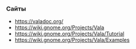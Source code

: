 
### Сайты

- https://valadoc.org/
- https://wiki.gnome.org/Projects/Vala
- https://wiki.gnome.org/Projects/Vala/Tutorial
- https://wiki.gnome.org/Projects/Vala/Examples
